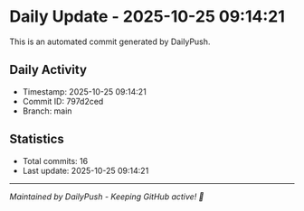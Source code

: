 # Daily Update - 2025-10-25 09:14:21

This is an automated commit generated by DailyPush.

## Daily Activity
- Timestamp: 2025-10-25 09:14:21
- Commit ID: 797d2ced
- Branch: main

## Statistics
- Total commits: 16
- Last update: 2025-10-25 09:14:21

---
*Maintained by DailyPush - Keeping GitHub active! 🚀*
